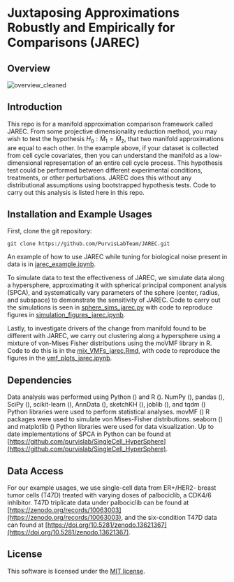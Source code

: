 # Juxtaposing Approximations Robustly and Empirically for Comparisons (JAREC)

## Overview
![overview_cleaned](https://github.com/user-attachments/assets/f3da5df0-ba52-4faa-8e50-6d3d887054f2)

## Introduction 
This repo is for a manifold approximation comparison framework called JAREC. From some projective dimensionality reduction method, you may wish to test the hypothesis $H_0: \hat{M}_1 = \hat{M}_2$, that two manifold approximations are equal to each other. In the example above, if your dataset is collected from cell cycle covariates, then you can understand the manifold as a low-dimensional representation of an entire cell cycle process. This hypothesis test could be performed between different experimental conditions, treatments, or other perturbations. JAREC does this without any distributional assumptions using bootstrapped hypothesis tests. Code to carry out this analysis is listed here in this repo.

## Installation and Example Usages
First, clone the git repository:
```
git clone https://github.com/PurvisLabTeam/JAREC.git
```

An example of how to use JAREC while tuning for biological noise present in data is in [jarec_example.ipynb](./jarec_example.ipynb). 

To simulate data to test the effectiveness of JAREC, we simulate data along a hypersphere, approximating it with spherical principal component analysis (SPCA), and systematically vary parameters of the sphere (center, radius, and subspace) to demonstrate the sensitivity of JAREC. Code to carry out the simulations is seen in [sphere_sims_jarec.py](./sphere_sims_jarec.py) with code to reproduce figures in [simulation_figures_jarec.ipynb](./simulation_figures_jarec.ipynb).

Lastly, to investigate drivers of the change from manifold found to be different with JAREC, we carry out clustering along a hypersphere using a mixture of von-Mises Fisher distributions using the moVMF library in R. Code to do this is in the [mix_VMFs_jarec.Rmd](./mix_VMFs_jarec.Rmd), with code to reproduce the figures in the [vmf_plots_jarec.ipynb](./vmf_plots_jarec.ipynb).

## Dependencies 
Data analysis was performed using Python () and R (). NumPy (), pandas (), SciPy (), scikit-learn (), AnnData (), sketchKH (), joblib (), and tqdm () Python libraries were used to perform statistical analyses. movMF () R packages were used to simulate von Mises-Fisher distributions. seaborn () and matplotlib () Python libraries were used for data visualization. Up to date implementations of SPCA in Python can be found at [https://github.com/purvislab/SingleCell_HyperSphere](https://github.com/purvislab/SingleCell_HyperSphere). 

## Data Access
For our example usages, we use single-cell data from ER+/HER2- breast tumor cells (T47D) treated with varying doses of palbociclib, a CDK4/6 inhibitor. T47D triplicate data under palbociclib can be found at [https://zenodo.org/records/10063003](https://zenodo.org/records/10063003), and the six-condition T47D data can found at [https://doi.org/10.5281/zenodo.13621367](https://doi.org/10.5281/zenodo.13621367). 

## License 
This software is licensed under the [MIT license](https://opensource.org/licenses/MIT).
